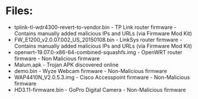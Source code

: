 # Files:
* tplink-tl-wdr4300-revert-to-vendor.bin              -   TP Link router firmware - Contains manually added malicious IPs and URLs (via Firmware Mod Kit)
* FW_E1200_v2.0.07.002_US_20150108.bin                -   LinkSys router firmware - Contains manually added malicious IPs and URLs (via Firmware Mod Kit)
* openwrt-19.07.0-x86-64-combined-squashfs.img        -   OpenWRT router firmware - Non Malicious firmware
* Malum.apk                                           -   Trojan APK discovered online
* demo.bin                                            -   Wyze Webcam firmware - Non-Malicious firmware
* WAP4410N_V2.0.5.3.img                               -   Cisco Accesspoint firmware - Non-Malicious firmware
* HD3.11-firmware.bin                                 -   GoPro Digital Camera - Non-Malicious firmware
